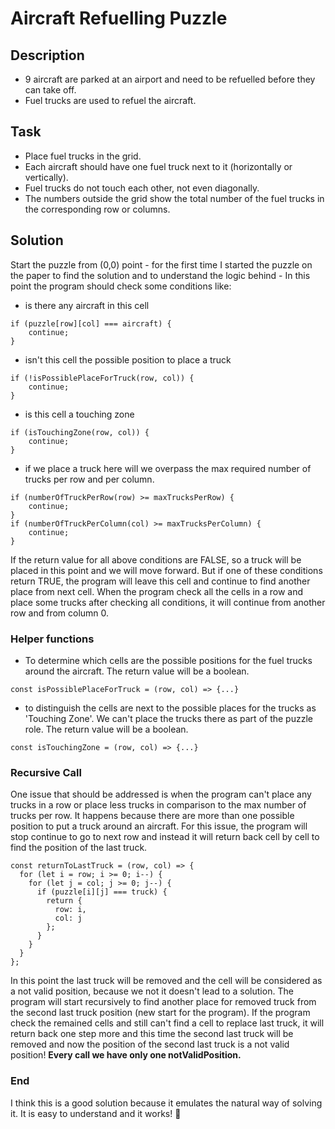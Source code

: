 # Aircraft Refuelling Puzzle

## Description

- 9 aircraft are parked at an airport and need to be refuelled before they can take off.
- Fuel trucks are used to refuel the aircraft.

## Task

- Place fuel trucks in the grid.
- Each aircraft should have one fuel truck next to it (horizontally or vertically).
- Fuel trucks do not touch each other, not even diagonally.
- The numbers outside the grid show the total number of the fuel trucks in the corresponding row or columns.

## Solution

Start the puzzle from (0,0) point - for the first time I started the puzzle on the paper to find the solution and to understand the logic behind - In this point the program should check some conditions like:

- is there any aircraft in this cell

```
if (puzzle[row][col] === aircraft) {
    continue;
}
```

- isn't this cell the possible position to place a truck

```
if (!isPossiblePlaceForTruck(row, col)) {
    continue;
}
```

- is this cell a touching zone

```
if (isTouchingZone(row, col)) {
    continue;
}
```

- if we place a truck here will we overpass the max required number of trucks per row and per column.

```
if (numberOfTruckPerRow(row) >= maxTrucksPerRow) {
    continue;
}
if (numberOfTruckPerColumn(col) >= maxTrucksPerColumn) {
    continue;
}
```

If the return value for all above conditions are FALSE, so a truck will be placed in this point and we will move forward. But if one of these conditions return TRUE, the program will leave this cell and continue to find another place from next cell. When the program check all the cells in a row and place some trucks after checking all conditions, it will continue from another row and from column 0.

### Helper functions

- To determine which cells are the possible positions for the fuel trucks around the aircraft. The return value will be a boolean.

```
const isPossiblePlaceForTruck = (row, col) => {...}
```

- to distinguish the cells are next to the possible places for the trucks as 'Touching Zone'. We can't place the trucks there as part of the puzzle role. The return value will be a boolean.

```
const isTouchingZone = (row, col) => {...}
```
### Recursive Call

One issue that should be addressed is when the program can't place any trucks in a row or place less trucks in comparison to the max number of trucks per row. It happens because there are more than one possible position to put a truck around an aircraft. For this issue, the program will stop continue to go to next row and instead it will return back cell by cell to find the position of the last truck.

```
const returnToLastTruck = (row, col) => {
  for (let i = row; i >= 0; i--) {
    for (let j = col; j >= 0; j--) {
      if (puzzle[i][j] === truck) {
        return {
          row: i,
          col: j
        };
      }
    }
  }
};
```

In this point the last truck will be removed and the cell will be considered as a not valid position, because we not it doesn't lead to a solution. The program will start recursively to find another place for removed truck from the second last truck position (new start for the program). If the program check the remained cells and still can't find a cell to replace last truck, it will return back one step more and this time the second last truck will be removed and now the position of the second last truck is a not valid position! **Every call we have only one notValidPosition.**

### End
I think this is a good solution because it emulates the natural way of solving it. It is easy to understand and it works! 🤩
